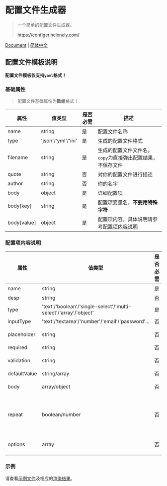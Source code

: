 # 配置文件生成器

> 一个简单的配置文件生成器。
>
> <https://configer.hclonely.com/>

[Document](/README.md) | [简体中文](/README_CN.md)

## 配置文件模板说明

**配置文件模板仅支持`yaml`格式！**

### 基础属性

> 配置文件基础属性为**数组**格式！

| 属性 | 值类型 | 是否必需 | 描述 |
| --- | --- | --- | --- |
| name | string | 是 | 配置文件名称 |
| type | 'json'/'yml'/'ini' | 是 | 生成的配置文件格式 |
| filename | string | 是 | 生成的配置文件文件名。`copy`为直接弹出配置结果，不保存文件 |
| quote | string | 否 | 对你的配置文件进行描述 |
| author | string | 否 | 你的名字 |
| body | object | 是 | 详细配置项 |
| body[key] | string | 是 | 配置项变量名，**不要用特殊字符** |
| body[value] | object | 是 | 配置项内容，具体说明请参考[配置项内容说明](#配置项内容说明) |

### 配置项内容说明

| 属性 | 值类型 | 是否必需 | 描述 |
| --- | --- | --- | --- |
| name | string | 是 | 显示名称 |
| desp | string | 否 | 对此选项的描述 |
| type | 'text'/'boolean'/'single-select'/'multi-select'/'array'/'object' | 是 | 配置项类型 |
| inputType | 'text'/'textarea'/'number'/'email'/'password'... | 否 | 输入内容格式，默认为`'text'` |
| placeholder | string | 否 | 输入框背景文字，`type='text'`时生效 |
| required | string | 否 | 是否必须，`type='text'`时生效 |
| validation | string | 否 | 检测用户输入内容是否匹配正则表达式，`type='text'`时生效 |
| defaultValue | string/array | 否 | 默认值 |
| body | array/object | 否 | `type='array'`/`type='object'`时必需，格式同基础属性的`body` |
| repeat | boolean/number | 否 | 此配置的上一级`type='array'`时生效，`repeat=true`：允许用户自行添加此选项，`repeat={number}`：重复生成此选项`number`次 |
| options | array | 否 | `type='single-select'`/`type='multi-select'`时必需，选项内容 |

### 示例

请查看[示例文件](/template.yaml.js?raw=true)及相应的[渲染结果](https://configer.hclonely.com/?fileLink=https%3A%2F%2Fraw.githubusercontent.com%2FHCLonely%2Fconfig-generator%2Fmain%2Ftemplate.yaml.js)。
